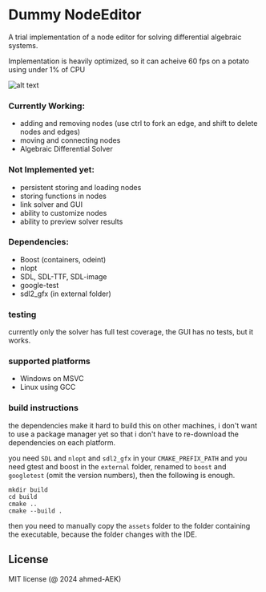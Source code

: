 # Dummy NodeEditor
A trial implementation of a node editor for solving differential algebraic systems.

Implementation is heavily optimized, so it can acheive 60 fps on a potato using under 1% of CPU

![alt text](https://github.com/ahmed-AEK/dummy_NodeEditor/blob/main/preview.png?raw=true)

### Currently Working:
- adding and removing nodes (use ctrl to fork an edge, and shift to delete nodes and edges)
- moving and connecting nodes
- Algebraic Differential Solver

### Not Implemented yet:
- persistent storing and loading nodes
- storing functions in nodes
- link solver and GUI
- ability to customize nodes
- ability to preview solver results

### Dependencies:
- Boost (containers, odeint)
- nlopt
- SDL, SDL-TTF, SDL-image
- google-test
- sdl2_gfx (in external folder)

### testing

currently only the solver has full test coverage, the GUI has no tests, but it works.

### supported platforms
- Windows on MSVC
- Linux using GCC

### build instructions

the dependencies make it hard to build this on other machines, i don't want to use a package manager yet so that i don't have to re-download the dependencies on each platform.

you need `SDL` and `nlopt` and `sdl2_gfx` in your `CMAKE_PREFIX_PATH` and you need gtest and boost in the `external` folder, renamed to `boost` and `googletest` (omit the version numbers), then the following is enough.

```
mkdir build
cd build
cmake ..
cmake --build .
```
then you need to manually copy the `assets` folder to the folder containing the executable, because the folder changes with the IDE.

License
-----------
MIT license (@ 2024 ahmed-AEK)